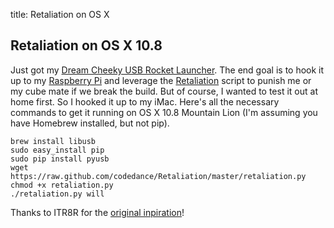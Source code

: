 title: Retaliation on OS X

Retaliation on OS X 10.8
------------------------

Just got my [Dream Cheeky USB Rocket Launcher](http://www.dreamcheeky.com/thunder-missile-launcher). The end goal is to hook it up to my [Raspberry Pi](http://www.raspberrypi.org) and leverage the [Retaliation](https://github.com/codedance/Retaliation#readme) script to punish me or my cube mate if we break the build. But of course, I wanted to test it out at home first. So I hooked it up to my iMac. Here's all the necessary commands to get it running on OS X 10.8 Mountain Lion (I'm assuming you have Homebrew installed, but not pip).

	brew install libusb
	sudo easy_install pip
	sudo pip install pyusb
	wget https://raw.github.com/codedance/Retaliation/master/retaliation.py
	chmod +x retaliation.py
	./retaliation.py will

Thanks to ITR8R for the [original inpiration](http://itr8r.tumblr.com/post/31840231144/raspberry-pi-retaliation)!
